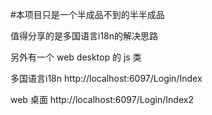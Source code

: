 #本项目只是一个半成品不到的半半成品

值得分享的是多国语言i18n的解决思路  

另外有一个 web desktop 的 js 类


多国语言i18n
http://localhost:6097/Login/Index

web 桌面
http://localhost:6097/Login/Index2

